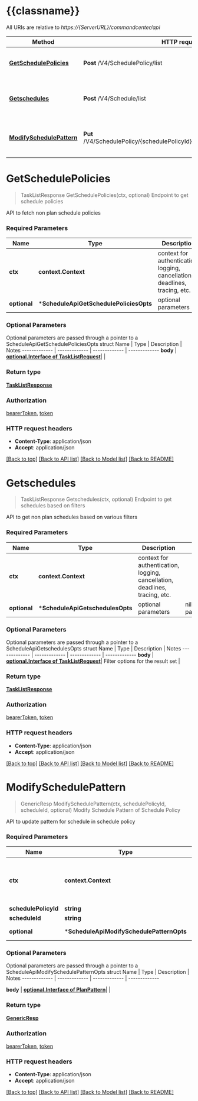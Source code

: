 # {{classname}}

All URIs are relative to *https://{ServerURL}/commandcenter/api*

Method | HTTP request | Description
------------- | ------------- | -------------
[**GetSchedulePolicies**](ScheduleApi.md#GetSchedulePolicies) | **Post** /V4/SchedulePolicy/list | Endpoint to get schedule policies
[**Getschedules**](ScheduleApi.md#Getschedules) | **Post** /V4/Schedule/list | Endpoint to get schedules based on filters
[**ModifySchedulePattern**](ScheduleApi.md#ModifySchedulePattern) | **Put** /V4/SchedulePolicy/{schedulePolicyId}/Schedule/{scheduleId}/Pattern | Modify Schedule Pattern of Schedule Policy

# **GetSchedulePolicies**
> TaskListResponse GetSchedulePolicies(ctx, optional)
Endpoint to get schedule policies

API to fetch non plan schedule policies

### Required Parameters

Name | Type | Description  | Notes
------------- | ------------- | ------------- | -------------
 **ctx** | **context.Context** | context for authentication, logging, cancellation, deadlines, tracing, etc.
 **optional** | ***ScheduleApiGetSchedulePoliciesOpts** | optional parameters | nil if no parameters

### Optional Parameters
Optional parameters are passed through a pointer to a ScheduleApiGetSchedulePoliciesOpts struct
Name | Type | Description  | Notes
------------- | ------------- | ------------- | -------------
 **body** | [**optional.Interface of TaskListRequest**](TaskListRequest.md)|  | 

### Return type

[**TaskListResponse**](TaskListResponse.md)

### Authorization

[bearerToken](../README.md#bearerToken), [token](../README.md#token)

### HTTP request headers

 - **Content-Type**: application/json
 - **Accept**: application/json

[[Back to top]](#) [[Back to API list]](../README.md#documentation-for-api-endpoints) [[Back to Model list]](../README.md#documentation-for-models) [[Back to README]](../README.md)

# **Getschedules**
> TaskListResponse Getschedules(ctx, optional)
Endpoint to get schedules based on filters

API to get non plan schedules based on various filters

### Required Parameters

Name | Type | Description  | Notes
------------- | ------------- | ------------- | -------------
 **ctx** | **context.Context** | context for authentication, logging, cancellation, deadlines, tracing, etc.
 **optional** | ***ScheduleApiGetschedulesOpts** | optional parameters | nil if no parameters

### Optional Parameters
Optional parameters are passed through a pointer to a ScheduleApiGetschedulesOpts struct
Name | Type | Description  | Notes
------------- | ------------- | ------------- | -------------
 **body** | [**optional.Interface of TaskListRequest**](TaskListRequest.md)| Filter options for the result set | 

### Return type

[**TaskListResponse**](TaskListResponse.md)

### Authorization

[bearerToken](../README.md#bearerToken), [token](../README.md#token)

### HTTP request headers

 - **Content-Type**: application/json
 - **Accept**: application/json

[[Back to top]](#) [[Back to API list]](../README.md#documentation-for-api-endpoints) [[Back to Model list]](../README.md#documentation-for-models) [[Back to README]](../README.md)

# **ModifySchedulePattern**
> GenericResp ModifySchedulePattern(ctx, schedulePolicyId, scheduleId, optional)
Modify Schedule Pattern of Schedule Policy

API to update pattern for schedule in schedule policy

### Required Parameters

Name | Type | Description  | Notes
------------- | ------------- | ------------- | -------------
 **ctx** | **context.Context** | context for authentication, logging, cancellation, deadlines, tracing, etc.
  **schedulePolicyId** | **string**|  | 
  **scheduleId** | **string**|  | 
 **optional** | ***ScheduleApiModifySchedulePatternOpts** | optional parameters | nil if no parameters

### Optional Parameters
Optional parameters are passed through a pointer to a ScheduleApiModifySchedulePatternOpts struct
Name | Type | Description  | Notes
------------- | ------------- | ------------- | -------------


 **body** | [**optional.Interface of PlanPattern**](PlanPattern.md)|  | 

### Return type

[**GenericResp**](GenericResp.md)

### Authorization

[bearerToken](../README.md#bearerToken), [token](../README.md#token)

### HTTP request headers

 - **Content-Type**: application/json
 - **Accept**: application/json

[[Back to top]](#) [[Back to API list]](../README.md#documentation-for-api-endpoints) [[Back to Model list]](../README.md#documentation-for-models) [[Back to README]](../README.md)

